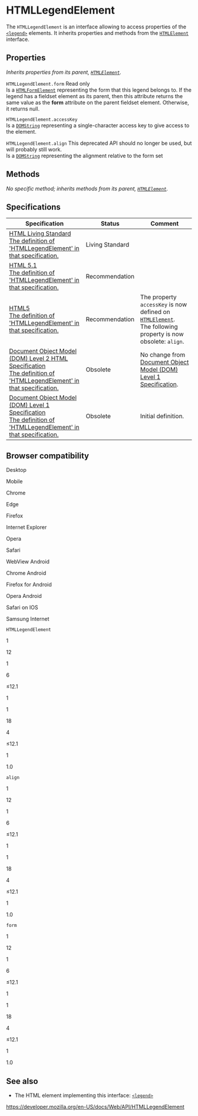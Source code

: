 # HTMLLegendElement

The `HTMLLegendElement` is an interface allowing to access properties of the [`<legend>`](https://developer.mozilla.org/en-US/docs/Web/HTML/Element/legend) elements. It inherits properties and methods from the [`HTMLElement`](htmlelement) interface.

## Properties

_Inherits properties from its parent, [`HTMLElement`](htmlelement)._

<span class="page-not-created">`HTMLLegendElement.form`</span> <span class="badge inline readonly">Read only </span>  
Is a [`HTMLFormElement`](htmlformelement) representing the form that this legend belongs to. If the legend has a fieldset element as its parent, then this attribute returns the same value as the **form** attribute on the parent fieldset element. Otherwise, it returns null.

<span class="page-not-created">`HTMLLegendElement.accessKey`</span>  
Is a [`DOMString`](domstring) representing a single-character access key to give access to the element.

<span class="page-not-created">`HTMLLegendElement.align`</span> <span class="icon deprecated" viewbox="0 0 100 100" xmlns="http://www.w3.org/2000/svg" role="img"> This deprecated API should no longer be used, but will probably still work. </span>  
Is a [`DOMString`](domstring) representing the alignment relative to the form set

## Methods

_No specific method; inherits methods from its parent, [`HTMLElement`](htmlelement)._

## Specifications

<table><thead><tr class="header"><th>Specification</th><th>Status</th><th>Comment</th></tr></thead><tbody><tr class="odd"><td><a href="https://html.spec.whatwg.org/multipage/#htmllegendelement">HTML Living Standard<br />
<span class="small">The definition of 'HTMLLegendElement' in that specification.</span></a></td><td><span class="spec-living">Living Standard</span></td><td></td></tr><tr class="even"><td><a href="https://www.w3.org/TR/html51/forms.html#the-legend-element">HTML 5.1<br />
<span class="small">The definition of 'HTMLLegendElement' in that specification.</span></a></td><td><span class="spec-rec">Recommendation</span></td><td></td></tr><tr class="odd"><td><a href="https://www.w3.org/TR/html52/forms.html#the-legend-element">HTML5<br />
<span class="small">The definition of 'HTMLLegendElement' in that specification.</span></a></td><td><span class="spec-rec">Recommendation</span></td><td>The property <code>accessKey</code> is now defined on <a href="htmlelement"><code>HTMLElement</code></a>.<br />
The following property is now obsolete: <code>align</code>.</td></tr><tr class="even"><td><a href="https://www.w3.org/TR/DOM-Level-2-HTML/html.html#ID-21482039">Document Object Model (DOM) Level 2 HTML Specification<br />
<span class="small">The definition of 'HTMLLegendElement' in that specification.</span></a></td><td><span class="spec-obsolete">Obsolete</span></td><td>No change from <a href="https://www.w3.org/TR/REC-DOM-Level-1/">Document Object Model (DOM) Level 1 Specification</a>.</td></tr><tr class="odd"><td><a href="https://www.w3.org/TR/REC-DOM-Level-1/level-one-html.html#ID-21482039">Document Object Model (DOM) Level 1 Specification<br />
<span class="small">The definition of 'HTMLLegendElement' in that specification.</span></a></td><td><span class="spec-obsolete">Obsolete</span></td><td>Initial definition.</td></tr></tbody></table>

## Browser compatibility

Desktop

Mobile

Chrome

Edge

Firefox

Internet Explorer

Opera

Safari

WebView Android

Chrome Android

Firefox for Android

Opera Android

Safari on IOS

Samsung Internet

`HTMLLegendElement`

1

12

1

6

≤12.1

1

1

18

4

≤12.1

1

1.0

`align`

1

12

1

6

≤12.1

1

1

18

4

≤12.1

1

1.0

`form`

1

12

1

6

≤12.1

1

1

18

4

≤12.1

1

1.0

## See also

- The HTML element implementing this interface: [`<legend>`](https://developer.mozilla.org/en-US/docs/Web/HTML/Element/legend)

<a href="https://developer.mozilla.org/en-US/docs/Web/API/HTMLLegendElement" class="_attribution-link">https://developer.mozilla.org/en-US/docs/Web/API/HTMLLegendElement</a>
